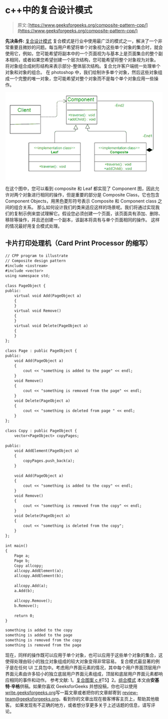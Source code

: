 # c++中的复合设计模式

> 原文:[https://www.geeksforgeeks.org/composite-pattern-cpp/](https://www.geeksforgeeks.org/composite-pattern-cpp/)

**先决条件:** [复合设计模式](https://www.geeksforgeeks.org/composite-design-pattern/)
复合模式是行业中使用最广泛的模式之一，解决了一个非常重要且微妙的问题。每当用户希望将单个对象视为这些单个对象的集合时，就会使用它，例如，您可能希望将副本中的一个页面视为与基本上是页面集合的整个副本相同，或者如果您希望创建一个层次结构，您可能希望将整个对象视为对象。
将对象组合成树形结构来表示部分-整体层次结构。复合允许客户端统一处理单个对象和对象的组合。
在 photoshop 中，我们绘制许多单个对象，然后这些对象组成一个完整的唯一对象，您可能希望对整个对象而不是每个单个对象应用一些操作。

![](img/169f0a36a9cfc2814426f6afd99dc5f5.png)

在这个图中，您可以看到 composite 和 Leaf 都实现了 Component 图，因此允许对两个对象进行相同的操作，但是重要的部分是 Composite Class，它也包含 Component Objects，用黑色菱形符号表示 Composite 和 Component class 之间的组合关系。
那么如何设计我们的类来适应这样的场景呢。我们将通过实现我们的复制示例来尝试理解它。假设您必须创建一个页面，该页面具有添加、删除、移除等操作，并且还创建一个副本，该副本将具有与单个页面相同的操作。
这样的情况最好用复合模式处理。

## 卡片打印处理机（Card Print Processor 的缩写）

```
// CPP program to illustrate
// Composite design pattern
#include <iostream>
#include <vector>
using namespace std;

class PageObject {
public:
    virtual void Add(PageObject a)
    {
    }
    virtual void Remove()
    {
    }
    virtual void Delete(PageObject a)
    {
    }
};

class Page : public PageObject {
public:
    void Add(PageObject a)
    {
        cout << "something is added to the page" << endl;
    }
    void Remove()
    {
        cout << "something is removed from the page" << endl;
    }
    void Delete(PageObject a)
    {
        cout << "something is deleted from page " << endl;
    }
};

class Copy : public PageObject {
    vector<PageObject> copyPages;

public:
    void AddElement(PageObject a)
    {
        copyPages.push_back(a);
    }

    void Add(PageObject a)
    {
        cout << "something is added to the copy" << endl;
    }
    void Remove()
    {
        cout << "something is removed from the copy" << endl;
    }
    void Delete(PageObject a)
    {
        cout << "something is deleted from the copy";
    }
};

int main()
{
    Page a;
    Page b;
    Copy allcopy;
    allcopy.AddElement(a);
    allcopy.AddElement(b);

    allcopy.Add(a);
    a.Add(b);

    allcopy.Remove();
    b.Remove();

    return 0;
}
```

```
something is added to the copy
something is added to the page
something is removed from the copy
something is removed from the page
```

现在，同样的操作既可以应用于单个对象，也可以应用于这些单个对象的集合，这使得处理由较小的独立对象组成的较大对象变得非常容易。
复合模式最显著的例子是在任何 UI 工具包中。考虑用户界面元素的情况，其中每个用户界面顶层用户界面元素由许多较小的独立底层用户界面元素组成，顶层和底层用户界面元素都响应相同的事件和动作。
参考文献:
1。[复合图案 c #](http://www.c-sharpcorner.com/article/composite-patterns-in-C-Sharp/)T5】2。[组合模式](https://www.codeproject.com/Articles/185797/Composite-Design-Pattern)
本文由**安基特·辛格**供稿。如果你喜欢 GeeksforGeeks 并想投稿，你也可以使用[write.geeksforgeeks.org](https://write.geeksforgeeks.org)写一篇文章或者把你的文章邮寄到 review-team@geeksforgeeks.org。看到你的文章出现在极客博客主页上，帮助其他极客。
如果发现有不正确的地方，或者想分享更多关于上述话题的信息，请写评论。